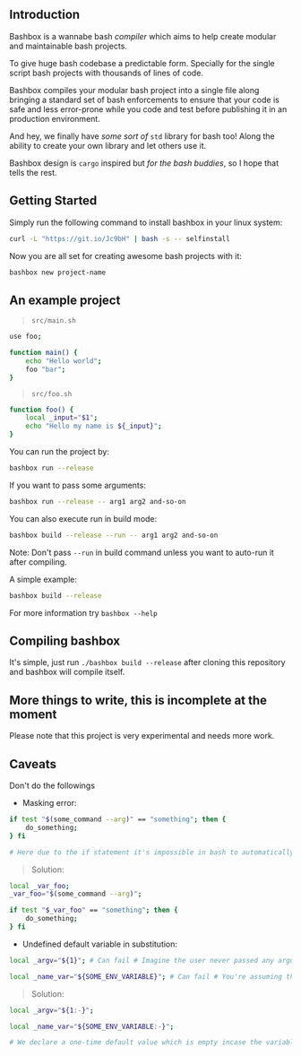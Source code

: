 ## Introduction

Bashbox is a wannabe bash _compiler_ which aims to help create modular and maintainable bash projects.

To give huge bash codebase a predictable form. Specially for the single script bash projects with thousands of lines of code.

Bashbox compiles your modular bash project into a single file along bringing a standard set of bash enforcements to ensure that your code is safe and less error-prone while you code and test before publishing it in an production environment.

And hey, we finally have _some sort of_ `std` library for bash too! Along the ability to create your own library and let others use it.

Bashbox design is `cargo` inspired but _for the bash buddies_, so I hope that tells the rest.

## Getting Started

Simply run the following command to install bashbox in your linux system:
```bash
curl -L "https://git.io/Jc9bH" | bash -s -- selfinstall
```

Now you are all set for creating awesome bash projects with it:
```bash
bashbox new project-name
```

## An example project

> `src/main.sh`
```bash
use foo;

function main() {
	echo "Hello world";
	foo "bar";
}
```

> `src/foo.sh`
```bash
function foo() {
	local _input="$1";
	echo "Hello my name is ${_input}";
}
```

You can run the project by:

```bash
bashbox run --release
```

If you want to pass some arguments:

```bash
bashbox run --release -- arg1 arg2 and-so-on
```

You can also execute run in build mode:

```bash
bashbox build --release --run -- arg1 arg2 and-so-on
```

Note: Don't pass `--run` in build command unless you want to auto-run it after compiling.

A simple example:

```bash
bashbox build --release
```

For more information try `bashbox --help`


## Compiling bashbox

It's simple, just run `./bashbox build --release` after cloning this repository and bashbox will compile itself.

## More things to write, this is incomplete at the moment

Please note that this project is very experimental and needs more work.

## Caveats

Don't do the followings

- Masking error:
```bash
if test "$(some_command --arg)" == "something"; then {
	do_something;
} fi

# Here due to the if statement it's impossible in bash to automatically catch the error within "$(some_command --arg)" subshell, which is why we need to assign it separately.
```
> Solution:
```bash
local _var_foo;
_var_foo="$(some_command --arg)";

if test "$_var_foo" == "something"; then {
	do_something;
} fi
```

- Undefined default variable in substitution:
```bash
local _argv="${1}"; # Can fail # Imagine the user never passed any argument and thus undefined by nature.

local _name_var="${SOME_ENV_VARIABLE}"; # Can fail # You're assuming that some environment variable is available but it might not be and thus undefined.
```
> Solution:
```bash
local _argv="${1:-}";

local _name_var="${SOME_ENV_VARIABLE:-}";

# We declare a one-time default value which is empty incase the variable was never defined just to make our program run. Later for safety all you should do is test whether your variable is empty or contains some data.
```
